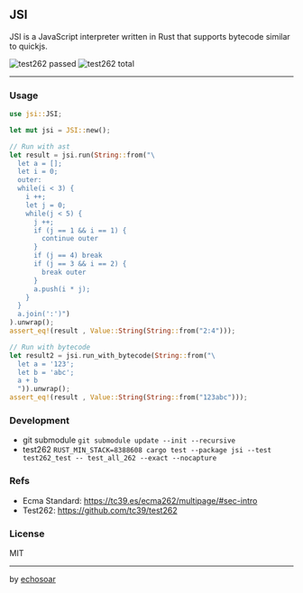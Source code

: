 ## JSI

JSI is a JavaScript interpreter written in Rust that supports bytecode similar to quickjs.


<img src="https://img.shields.io/badge/Test262-4280%20Passed-brightgreen.svg" alt="test262 passed" />
<img src="https://img.shields.io/badge/Test262-46442%20Total-blue.svg" alt="test262 total" />

---

### Usage
```rust
use jsi::JSI;

let mut jsi = JSI::new();

// Run with ast
let result = jsi.run(String::from("\
  let a = [];
  let i = 0;
  outer:
  while(i < 3) {
    i ++;
    let j = 0;
    while(j < 5) {
      j ++;
      if (j == 1 && i == 1) {
        continue outer
      }
      if (j == 4) break
      if (j == 3 && i == 2) {
        break outer
      }
      a.push(i * j);
    }
  }
  a.join(':')")
).unwrap();
assert_eq!(result , Value::String(String::from("2:4")));

// Run with bytecode
let result2 = jsi.run_with_bytecode(String::from("\
  let a = '123';
  let b = 'abc';
  a + b
  ")).unwrap();
assert_eq!(result , Value::String(String::from("123abc")));
```

### Development

+ git submodule `git submodule update --init --recursive`
+ test262 `RUST_MIN_STACK=8388608 cargo test --package jsi --test test262_test -- test_all_262 --exact --nocapture`

### Refs

+ Ecma Standard: https://tc39.es/ecma262/multipage/#sec-intro
+ Test262: https://github.com/tc39/test262

### License
MIT

---
by [echosoar](https://github.com/echosoar)